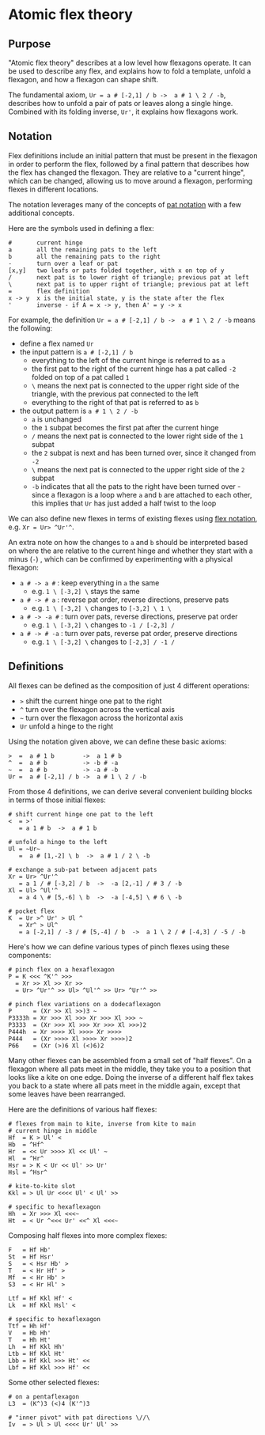 # Atomic flex theory

## Purpose

"Atomic flex theory" describes at a low level how flexagons operate.
It can be used to describe any flex, and explains how to fold a template, unfold a flexagon, and how a flexagon can shape shift.

The fundamental axiom, `Ur = a # [-2,1] / b ->  a # 1 \ 2 / -b`,
describes how to unfold a pair of pats or leaves along a single hinge.
Combined with its folding inverse, `Ur'`, it explains how flexagons work.

## Notation

Flex definitions include an initial pattern that must be present in the flexagon in order to perform the flex,
followed by a final pattern that describes how the flex has changed the flexagon.
They are relative to a "current hinge", which can be changed,
allowing us to move around a flexagon, performing flexes in different locations.

The notation leverages many of the concepts of [pat notation](https://github.com/loki3/flexagonator/blob/master/docs/pat-notation.md)
with a few additional concepts.

Here are the symbols used in defining a flex:

```
#       current hinge
a       all the remaining pats to the left
b       all the remaining pats to the right
-       turn over a leaf or pat
[x,y]   two leafs or pats folded together, with x on top of y
/       next pat is to lower right of triangle; previous pat at left
\       next pat is to upper right of triangle; previous pat at left
=       flex definition
x -> y  x is the initial state, y is the state after the flex
'       inverse - if A = x -> y, then A' = y -> x
```

For example, the definition `Ur = a # [-2,1] / b ->  a # 1 \ 2 / -b` means the following:

* define a flex named `Ur`
* the input pattern is `a # [-2,1] / b`
    * everything to the left of the current hinge is referred to as `a`
    * the first pat to the right of the current hinge has a pat called `-2` folded on top of a pat called `1`
    * `\` means the next pat is connected to the upper right side of the triangle, with the previous pat connected to the left
    * everything to the right of that pat is referred to as `b`
* the output pattern is `a # 1 \ 2 / -b`
    * `a` is unchanged
    * the `1` subpat becomes the first pat after the current hinge
    * `/` means the next pat is connected to the lower right side of the `1` subpat
    * the `2` subpat is next and has been turned over, since it changed from `-2`
    * `\` means the next pat is connected to the upper right side of the `2` subpat
    * `-b` indicates that all the pats to the right have been turned over - since a flexagon is a loop where `a` and `b` are attached to each other, this implies that `Ur` has just added a half twist to the loop

We can also define new flexes in terms of existing flexes
using [flex notation](https://github.com/loki3/flexagonator/blob/master/docs/flex-notation.md),
e.g. `Xr = Ur> ^Ur'^`.

An extra note on how the changes to `a` and `b` should be interpreted based on where the are relative to the current hinge and whether they start with a minus (`-`)
, which can be confirmed by experimenting with a physical flexagon:

* `a # -> a #` : keep everything in `a` the same
    * e.g. `1 \ [-3,2] \` stays the same
* `a # -> # a` : reverse pat order, reverse directions, preserve pats
    * e.g. `1 \ [-3,2] \` changes to `[-3,2] \ 1 \`
* `a # -> -a #` : turn over pats, reverse directions, preserve pat order
    * e.g. `1 \ [-3,2] \` changes to `-1 / [-2,3] /`
* `a # -> # -a` : turn over pats, reverse pat order, preserve directions
    * e.g. `1 \ [-3,2] \` changes to `[-2,3] / -1 /`

## Definitions

All flexes can be defined as the composition of just 4 different operations:

* `>`  shift the current hinge one pat to the right
* `^`  turn over the flexagon across the vertical axis
* `~`  turn over the flexagon across the horizontal axis
* `Ur` unfold a hinge to the right

Using the notation given above, we can define these basic axioms:

```
>  =  a # 1 b        ->  a 1 # b
^  =  a # b          -> -b # -a
~  =  a # b          -> -a # -b
Ur =  a # [-2,1] / b ->  a # 1 \ 2 / -b
```

From those 4 definitions, we can derive several convenient building blocks in terms of those initial flexes:

```
# shift current hinge one pat to the left
<  = >'
   = a 1 # b  ->  a # 1 b

# unfold a hinge to the left
Ul = ~Ur~
   =  a # [1,-2] \ b  ->  a # 1 / 2 \ -b

# exchange a sub-pat between adjacent pats
Xr = Ur> ^Ur'^
   = a 1 / # [-3,2] / b  ->  -a [2,-1] / # 3 / -b
Xl = Ul> ^Ul'^
   = a 4 \ # [5,-6] \ b  ->  -a [-4,5] \ # 6 \ -b

# pocket flex
K  = Ur >^ Ur' > Ul ^
   = Xr^ > Ul^
   = a [-2,1] / -3 / # [5,-4] / b  ->  a 1 \ 2 / # [-4,3] / -5 / -b
```

Here's how we can define various types of pinch flexes using these components:

```
# pinch flex on a hexaflexagon
P = K <<< ^K'^ >>>
  = Xr >> Xl >> Xr >>
  = Ur> ^Ur'^ >> Ul> ^Ul'^ >> Ur> ^Ur'^ >>

# pinch flex variations on a dodecaflexagon
P      = (Xr >> Xl >>)3 ~
P3333h = Xr >>> Xl >>> Xr >>> Xl >>> ~
P3333  = (Xr >>> Xl >>> Xr >>> Xl >>>)2
P444h  = Xr >>>> Xl >>>> Xr >>>>
P444   = (Xr >>>> Xl >>>> Xr >>>>)2
P66    = (Xr (>)6 Xl (<)6)2
```

Many other flexes can be assembled from a small set of "half flexes".
On a flexagon where all pats meet in the middle,
they take you to a position that looks like a kite on one edge.
Doing the inverse of a different half flex takes you back to a state where all pats meet in the middle again,
except that some leaves have been rearranged.

Here are the definitions of various half flexes:

```
# flexes from main to kite, inverse from kite to main
# current hinge in middle
Hf  = K > Ul' <
Hb  = ^Hf^
Hr  = << Ur >>>> Xl << Ul' ~
Hl  = ^Hr^
Hsr = > K < Ur << Ul' >> Ur'
Hsl = ^Hsr^

# kite-to-kite slot
Kkl = > Ul Ur <<<< Ul' < Ul' >>

# specific to hexaflexagon
Hh  = Xr >>> Xl <<<~
Ht  = < Ur ^<<< Ur' <<^ Xl <<<~
```

Composing half flexes into more complex flexes:

```
F   = Hf Hb'
St  = Hf Hsr'
S   = < Hsr Hb' >
T   = < Hr Hf' >
Mf  = < Hr Hb' >
S3  = < Hr Hl' >

Ltf = Hf Kkl Hf' <
Lk  = Hf Kkl Hsl' <

# specific to hexaflexagon
Ttf = Hh Hf'
V   = Hb Hh'
T   = Hh Ht'
Lh  = Hf Kkl Hh'
Ltb = Hf Kkl Ht'
Lbb = Hf Kkl >>> Ht' <<
Lbf = Hf Kkl >>> Hf' <<
```

Some other selected flexes:

```
# on a pentaflexagon
L3  = (K^)3 (<)4 (K'^)3

# "inner pivot" with pat directions \//\
Iv  = > Ul > Ul <<<< Ur' Ul' >>
```
